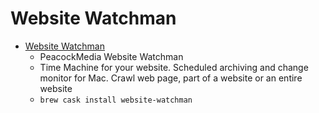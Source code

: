 # Website Watchman
- [Website Watchman](https://peacockmedia.software/mac/watchman/)
  -   PeacockMedia Website Watchman
  - Time Machine for your website. Scheduled archiving and change monitor for Mac. Crawl web page, part of a website or an entire website
  - `brew cask install website-watchman`
